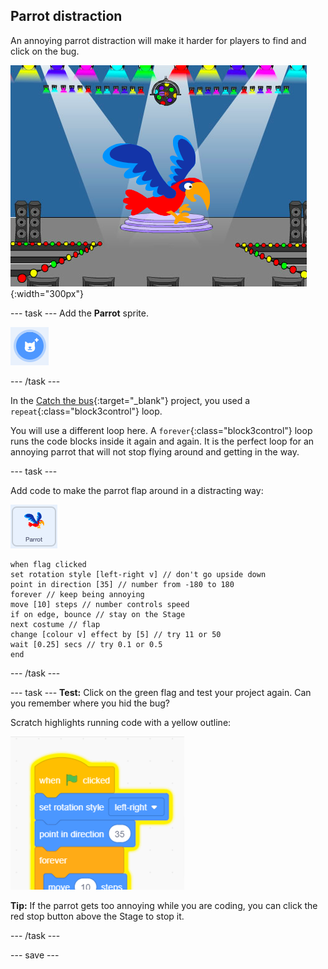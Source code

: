 ## Parrot distraction

An annoying parrot distraction will make it harder for players to find and click on the bug. 

![Colourful parrot.](images/parrot-distraction.png){:width="300px"}

--- task ---
Add the **Parrot** sprite. 

![](images/sprite-button.png)

--- /task ---

In the [Catch the bus](https://projects.raspberrypi.org/en/projects/catch-the-bus){:target="_blank"} project, you used a `repeat`{:class="block3control"} loop. 

You will use a different loop here. A `forever`{:class="block3control"} loop runs the code blocks inside it again and again. It is the perfect loop for an annoying parrot that will not stop flying around and getting in the way.

--- task ---

Add code to make the parrot flap around in a distracting way:

![Parrot sprite](images/parrot-sprite.png)


```blocks3
when flag clicked
set rotation style [left-right v] // don't go upside down
point in direction [35] // number from -180 to 180
forever // keep being annoying
move [10] steps // number controls speed
if on edge, bounce // stay on the Stage
next costume // flap
change [colour v] effect by [5] // try 11 or 50
wait [0.25] secs // try 0.1 or 0.5
end
```

--- /task ---

--- task ---
**Test:** Click on the green flag and test your project again. Can you remember where you hid the bug? 

Scratch highlights running code with a yellow outline:

![](images/running-code.png)    

**Tip:** If the parrot gets too annoying while you are coding, you can click the red stop button above the Stage to stop it.

--- /task ---

--- save ---